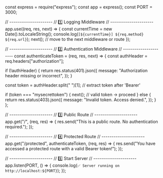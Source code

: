 const express = require("express");
const app = express();
const PORT = 3000;

// ----------------------
// 1️⃣ Logging Middleware
// ----------------------
app.use((req, res, next) => {
  const currentTime = new Date().toLocaleString();
  console.log(`[${currentTime}] ${req.method} ${req.url}`);
  next(); // move to the next middleware or route
});

// ----------------------
// 2️⃣ Authentication Middleware
// ----------------------
const authenticateToken = (req, res, next) => {
  const authHeader = req.headers["authorization"];

  if (!authHeader) {
    return res.status(401).json({
      message: "Authorization header missing or incorrect",
    });
  }

  const token = authHeader.split(" ")[1]; // extract token after 'Bearer'

  if (token === "mysecrettoken") {
    next(); // valid token → proceed
  } else {
    return res.status(403).json({
      message: "Invalid token. Access denied.",
    });
  }
};

// ----------------------
// 3️⃣ Public Route
// ----------------------
app.get("/", (req, res) => {
  res.send("This is a public route. No authentication required.");
});

// ----------------------
// 4️⃣ Protected Route
// ----------------------
app.get("/protected", authenticateToken, (req, res) => {
  res.send("You have accessed a protected route with a valid Bearer token!");
});

// ----------------------
// 5️⃣ Start Server
// ----------------------
app.listen(PORT, () => {
  console.log(`✅ Server running on http://localhost:${PORT}`);
});
